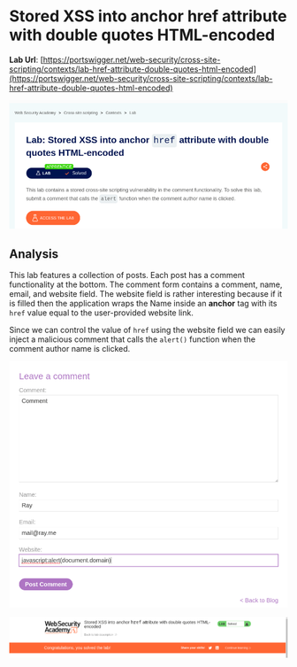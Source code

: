 # Stored XSS into anchor href attribute with double quotes HTML-encoded

**Lab Url**: [https://portswigger.net/web-security/cross-site-scripting/contexts/lab-href-attribute-double-quotes-html-encoded](https://portswigger.net/web-security/cross-site-scripting/contexts/lab-href-attribute-double-quotes-html-encoded)

![Lab Description](img/lab-description.png)

## Analysis

This lab features a collection of posts. Each post has a comment functionality at the bottom. The comment form contains a comment, name, email, and website field. The website field is rather interesting because if it is filled then the application wraps the Name inside an **anchor** tag with its `href` value equal to the user-provided website link.

Since we can control the value of `href` using the website field we can easily inject a malicious comment that calls the `alert()` function when the comment author name is clicked.

![Payload](img/comment-payload.png)

![Lab Solved](img/lab-solved.png)
